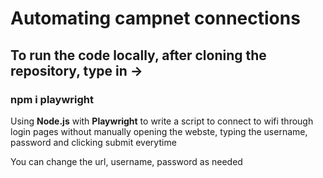 # Automating campnet connections

## To run the code locally, after cloning the repository, type in -> 
### npm i playwright

Using **Node.js** with **Playwright** to write a script to connect to wifi through login pages without manually opening the webste, typing the username, password and clicking submit everytime

You can change the url, username, password as needed